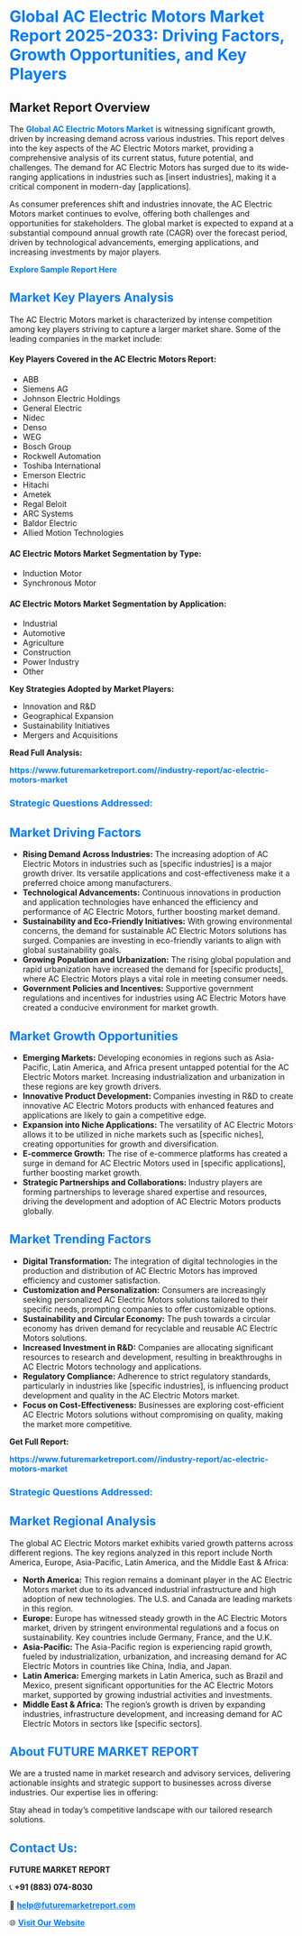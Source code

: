 <h1 style="color: #007BFF;">Global AC Electric Motors Market Report 2025-2033: Driving Factors, Growth Opportunities, and Key Players</h1>

<section id="overview">
<h2>Market Report Overview</h2>
<p>The <a href="https://www.futuremarketreport.com//industry-report/ac-electric-motors-market" style="color: #007BFF; text-decoration: none;"><strong>Global AC Electric Motors Market</strong></a> is witnessing significant growth, driven by increasing demand across various industries. This report delves into the key aspects of the AC Electric Motors market, providing a comprehensive analysis of its current status, future potential, and challenges. The demand for AC Electric Motors has surged due to its wide-ranging applications in industries such as [insert industries], making it a critical component in modern-day [applications].</p>
<p>As consumer preferences shift and industries innovate, the AC Electric Motors market continues to evolve, offering both challenges and opportunities for stakeholders. The global market is expected to expand at a substantial compound annual growth rate (CAGR) over the forecast period, driven by technological advancements, emerging applications, and increasing investments by major players.</p>
</section>

<section id="overview">
<p><a href="https://www.futuremarketreport.com//request-sample/reportId=90818" style="color: #007BFF; text-decoration: none;"><strong>Explore Sample Report Here</strong></a></p>
</section>

<section id="key-players">
<h2 style="color: #007BFF;">Market Key Players Analysis</h2>
<p>The AC Electric Motors market is characterized by intense competition among key players striving to capture a larger market share. Some of the leading companies in the market include:</p>
<h4>Key Players Covered in the AC Electric Motors Report:</h4>
<ul><li>ABB</li><li>Siemens AG</li><li>Johnson Electric Holdings</li><li>General Electric</li><li>Nidec</li><li>Denso</li><li>WEG</li><li>Bosch Group</li><li>Rockwell Automation</li><li>Toshiba International</li><li>Emerson Electric</li><li>Hitachi</li><li>Ametek</li><li>Regal Beloit</li><li>ARC Systems</li><li>Baldor Electric</li><li>Allied Motion Technologies</li></ul>
<h4>AC Electric Motors Market Segmentation by Type:</h4>
<ul><li>Induction Motor</li><li>Synchronous Motor</li></ul>

<h4>AC Electric Motors Market Segmentation by Application:</h4>
<ul><li>Industrial</li><li>Automotive</li><li>Agriculture</li><li>Construction</li><li>Power Industry</li><li>Other</li></ul>
<p><strong>Key Strategies Adopted by Market Players:</strong></p>
<ul>
<li>Innovation and R&D</li>
<li>Geographical Expansion</li>
<li>Sustainability Initiatives</li>
<li>Mergers and Acquisitions</li>
</ul>
</section>

<section>
<p><strong>Read Full Analysis: </strong></p><a href="https://www.futuremarketreport.com//industry-report/ac-electric-motors-market" style="color: #007BFF; text-decoration: none;"><strong>https://www.futuremarketreport.com//industry-report/ac-electric-motors-market</strong></a>
<h3 style="color: #007BFF;">Strategic Questions Addressed:</h3>
</section>

<section id="driving-factors">
<h2 style="color: #007BFF;">Market Driving Factors</h2>
<ul>
<li><strong>Rising Demand Across Industries:</strong> The increasing adoption of AC Electric Motors in industries such as [specific industries] is a major growth driver. Its versatile applications and cost-effectiveness make it a preferred choice among manufacturers.</li>
<li><strong>Technological Advancements:</strong> Continuous innovations in production and application technologies have enhanced the efficiency and performance of AC Electric Motors, further boosting market demand.</li>
<li><strong>Sustainability and Eco-Friendly Initiatives:</strong> With growing environmental concerns, the demand for sustainable AC Electric Motors solutions has surged. Companies are investing in eco-friendly variants to align with global sustainability goals.</li>
<li><strong>Growing Population and Urbanization:</strong> The rising global population and rapid urbanization have increased the demand for [specific products], where AC Electric Motors plays a vital role in meeting consumer needs.</li>
<li><strong>Government Policies and Incentives:</strong> Supportive government regulations and incentives for industries using AC Electric Motors have created a conducive environment for market growth.</li>
</ul>
</section>

<section id="growth-opportunities">
<h2 style="color: #007BFF;">Market Growth Opportunities</h2>
<ul>
<li><strong>Emerging Markets:</strong> Developing economies in regions such as Asia-Pacific, Latin America, and Africa present untapped potential for the AC Electric Motors market. Increasing industrialization and urbanization in these regions are key growth drivers.</li>
<li><strong>Innovative Product Development:</strong> Companies investing in R&D to create innovative AC Electric Motors products with enhanced features and applications are likely to gain a competitive edge.</li>
<li><strong>Expansion into Niche Applications:</strong> The versatility of AC Electric Motors allows it to be utilized in niche markets such as [specific niches], creating opportunities for growth and diversification.</li>
<li><strong>E-commerce Growth:</strong> The rise of e-commerce platforms has created a surge in demand for AC Electric Motors used in [specific applications], further boosting market growth.</li>
<li><strong>Strategic Partnerships and Collaborations:</strong> Industry players are forming partnerships to leverage shared expertise and resources, driving the development and adoption of AC Electric Motors products globally.</li>
</ul>
</section>

<section id="trending-factors">
<h2 style="color: #007BFF;">Market Trending Factors</h2>
<ul>
<li><strong>Digital Transformation:</strong> The integration of digital technologies in the production and distribution of AC Electric Motors has improved efficiency and customer satisfaction.</li>
<li><strong>Customization and Personalization:</strong> Consumers are increasingly seeking personalized AC Electric Motors solutions tailored to their specific needs, prompting companies to offer customizable options.</li>
<li><strong>Sustainability and Circular Economy:</strong> The push towards a circular economy has driven demand for recyclable and reusable AC Electric Motors solutions.</li>
<li><strong>Increased Investment in R&D:</strong> Companies are allocating significant resources to research and development, resulting in breakthroughs in AC Electric Motors technology and applications.</li>
<li><strong>Regulatory Compliance:</strong> Adherence to strict regulatory standards, particularly in industries like [specific industries], is influencing product development and quality in the AC Electric Motors market.</li>
<li><strong>Focus on Cost-Effectiveness:</strong> Businesses are exploring cost-efficient AC Electric Motors solutions without compromising on quality, making the market more competitive.</li>
</ul>
</section>

<section>
<p><strong>Get Full Report: </strong></p><a href="https://www.futuremarketreport.com//industry-report/ac-electric-motors-market" style="color: #007BFF; text-decoration: none;"><strong>https://www.futuremarketreport.com//industry-report/ac-electric-motors-market</strong></a>
<h3 style="color: #007BFF;">Strategic Questions Addressed:</h3>
</section>


<section id="regional-analysis">
<h2 style="color: #007BFF;">Market Regional Analysis</h2>
<p>The global AC Electric Motors market exhibits varied growth patterns across different regions. The key regions analyzed in this report include North America, Europe, Asia-Pacific, Latin America, and the Middle East & Africa:</p>
<ul>
<li><strong>North America:</strong> This region remains a dominant player in the AC Electric Motors market due to its advanced industrial infrastructure and high adoption of new technologies. The U.S. and Canada are leading markets in this region.</li>
<li><strong>Europe:</strong> Europe has witnessed steady growth in the AC Electric Motors market, driven by stringent environmental regulations and a focus on sustainability. Key countries include Germany, France, and the U.K.</li>
<li><strong>Asia-Pacific:</strong> The Asia-Pacific region is experiencing rapid growth, fueled by industrialization, urbanization, and increasing demand for AC Electric Motors in countries like China, India, and Japan.</li>
<li><strong>Latin America:</strong> Emerging markets in Latin America, such as Brazil and Mexico, present significant opportunities for the AC Electric Motors market, supported by growing industrial activities and investments.</li>
<li><strong>Middle East & Africa:</strong> The region’s growth is driven by expanding industries, infrastructure development, and increasing demand for AC Electric Motors in sectors like [specific sectors].</li>
</ul>
</section>

<footer>
<h2 style="color: #007BFF;">About FUTURE MARKET REPORT</h2>
<p>We are a trusted name in market research and advisory services, delivering actionable insights and strategic support to businesses across diverse industries. Our expertise lies in offering:</p>

<p>Stay ahead in today’s competitive landscape with our tailored research solutions.</p>

<h2 style="color: #007BFF;">Contact Us:</h2>
<p><strong>FUTURE MARKET REPORT</strong></p>
<p>📞 <strong>+91 (883) 074-8030</strong></p>
<p>📧 <strong><a href="mailto:help@futuremarketreport.com" style="color: #007BFF;">help@futuremarketreport.com</a></strong></p>
<p>🌐 <strong><a href="https://www.futuremarketreport.com/" style="color: #007BFF;">Visit Our Website</a></strong></p>
</footer>